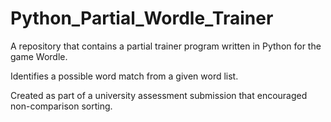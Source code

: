 # Python_Partial_Wordle_Trainer
A repository that contains a partial trainer program written in Python for the game Wordle.

Identifies a possible word match from a given word list.

Created as part of a university assessment submission that encouraged non-comparison sorting.
